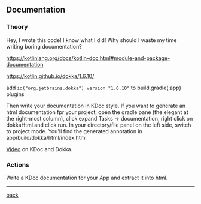 ## Documentation

### Theory

Hey, I wrote this code! I know what I did! Why should I waste my time writing boring documentation?

https://kotlinlang.org/docs/kotlin-doc.html#module-and-package-documentation

https://kotlin.github.io/dokka/1.6.10/

add `id("org.jetbrains.dokka") version "1.6.10"` to build.gradle(:app) plugins

Then write your documentation in KDoc style. If you want to generate an html documentation fpr your project, open the gradle pane (the elegant at the right-most column), click expand Tasks -> documentation, right click on dokkaHtml and click run. In your directory/file panel on the left side, switch to project mode. You'll find the generated annotation in app/build/dokka/html/index.html

[Video](https://www.youtube.com/watch?v=GesMbOt5hIo) on KDoc and Dokka.

### Actions

Write a KDoc documentation for your App and extract it into html.

---

[back](../README.md)